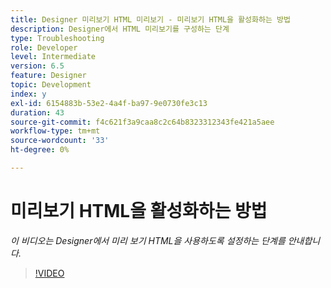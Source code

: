 ```yaml
---
title: Designer 미리보기 HTML 미리보기 - 미리보기 HTML을 활성화하는 방법
description: Designer에서 HTML 미리보기를 구성하는 단계
type: Troubleshooting
role: Developer
level: Intermediate
version: 6.5
feature: Designer
topic: Development
index: y
exl-id: 6154883b-53e2-4a4f-ba97-9e0730fe3c13
duration: 43
source-git-commit: f4c621f3a9caa8c2c64b8323312343fe421a5aee
workflow-type: tm+mt
source-wordcount: '33'
ht-degree: 0%

---
```



# 미리보기 HTML을 활성화하는 방법

*이 비디오는 Designer에서 미리 보기 HTML을 사용하도록 설정하는 단계를 안내합니다.*

>[!VIDEO](https://video.tv.adobe.com/v/335498?quality=12&learn=on)
